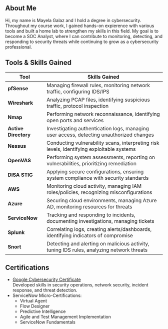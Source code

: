 ## About Me
Hi, my name is Mayela Galaz and I hold a degree in cybersecurity. Throughout my course work, I gained hands-on expierence with various tools and built a home lab to strengthen my skills in this field. My goal is to become a SOC Analyst, where I can contribute to monitoring, detecting, and responding to security threats while continuing to grow as a cybersecurity professional.

## Tools & Skills Gained

| Tool           | Skills Gained                                                                 |
|----------------|--------------------------------------------------------------------------------|
| **pfSense**    | Managing firewall rules, monitoring network traffic, configuring IDS/IPS       |
| **Wireshark**  | Analyzing PCAP files, identifying suspicious traffic, protocol inspection      |
| **Nmap**       | Performing network reconnaissance, identifying open ports and services         |
| **Active Directory** | Investigating authentication logs, managing user access, detecting unauthorized changes |
| **Nessus**     | Conducting vulnerability scans, interpreting risk levels, identifying exploitable systems |
| **OpenVAS**    | Performing system assessments, reporting on vulnerabilities, prioritizing remediation |
| **DISA STIG**  | Applying secure configurations, ensuring system compliance with security standards |
| **AWS**        | Monitoring cloud activity, managing IAM roles/policies, recognizing misconfigurations |
| **Azure**      | Securing cloud environments, managing Azure AD, monitoring resources for threats |
| **ServiceNow** | Tracking and responding to incidents, documenting investigations, managing tickets |
| **Splunk**     | Correlating logs, creating alerts/dashboards, identifying indicators of compromise |
| **Snort**      | Detecting and alerting on malicious activity, tuning IDS rules, analyzing network threats |

## Certifications

- [Google Cybersecurity Certificate](https://coursera.org/share/272a3e8cbb80393ba504d2e2d7c6ffe0)  
  Developed skills in security operations, network security, incident response, and threat detection.
- ServiceNow Micro-Certifications:
  - Virtual Agent  
  - Flow Designer  
  - Predictive Intelligence  
  - Agile and Test Management Implementation  
  - ServiceNow Fundamentals
